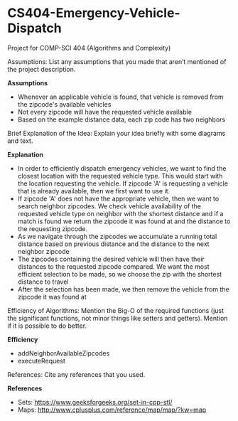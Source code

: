 # CS404-Emergency-Vehicle-Dispatch
Project for COMP-SCI 404 (Algorithms and Complexity)

Assumptions: List any assumptions that you made that aren’t mentioned of the project description.

**Assumptions**
* Whenever an applicable vehicle is found, that vehicle is removed from the zipcode's available vehicles
* Not every zipcode will have the requested vehicle available
* Based on the example distance data, each zip code has two neighbors

Brief Explanation of the Idea: Explain your idea briefly with some diagrams and text.

**Explanation**
* In order to efficiently dispatch emergency vehicles, we want to find the closest location with the requested vehicle type. This would start with the location requesting the vehicle. If zipcode 'A' is requesting a vehicle that is already available, then we first want to use it. 
* If zipcode 'A' does not have the appropriate vehicle, then we want to search neighbor zipcodes. We check vehicle availability of the requested vehicle type on neighbor with the shortest distance and if a match is found we return the zipcode it was found at and the distance to the requesting zipcode.
* As we navigate through the zipcodes we accumulate a running total distance based on previous distance and the distance to the next neighbor zipcode
* The zipcodes containing the desired vehicle will then have their distances to the requested zipcode compared. We want the most efficient selection to be made, so we choose the zip with the shortest distance to travel
* After the selection has been made, we then remove the vehicle from the zipcode it was found at

Efficiency of Algorithms: Mention the Big-O of the required functions (just the significant functions, not minor things like setters and getters).  Mention if it is possible to do better.

**Efficiency**
* addNeighborAvailableZipcodes
* executeRequest
 
References: Cite any references that you used.

**References**
* Sets: https://www.geeksforgeeks.org/set-in-cpp-stl/
* Maps: http://www.cplusplus.com/reference/map/map/?kw=map 
